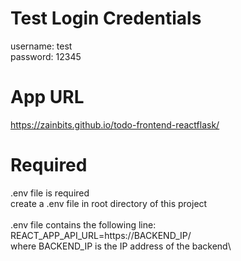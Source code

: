 # Test Login Credentials
username: test\
password: 12345

# App URL
https://zainbits.github.io/todo-frontend-reactflask/

# Required
.env file is required\
create a .env file in root directory of this project\
\
.env file contains the following line:\
REACT_APP_API_URL=https://BACKEND_IP/\
where BACKEND_IP is the IP address of the backend\